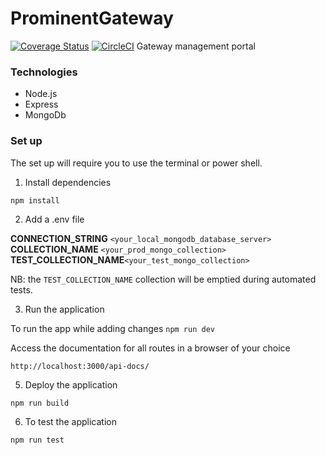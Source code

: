# ProminentGateway

[![Coverage Status](https://coveralls.io/repos/github/Creative-Script/ProminentGateway/badge.svg?branch=main)](https://coveralls.io/github/Creative-Script/ProminentGateway?branch=main) [![CircleCI](https://dl.circleci.com/status-badge/img/gh/Creative-Script/ProminentGateway/tree/main.svg?style=svg)](https://dl.circleci.com/status-badge/redirect/gh/Creative-Script/ProminentGateway/tree/main)
Gateway management portal

### Technologies

- Node.js
- Express
- MongoDb

### Set up

The set up will require you to  use the  terminal or power shell.

1. Install dependencies

`npm install `

2. Add a .env file

**CONNECTION_STRING**  `<your_local_mongodb_database_server>`
**COLLECTION_NAME** `<your_prod_mongo_collection>`
**TEST_COLLECTION_NAME**`<your_test_mongo_collection>`

NB: the `TEST_COLLECTION_NAME` collection will be emptied during automated tests.

3. Run the application

To run the app while adding changes
`npm run dev`

Access the documentation for all routes in a browser of your choice

`http://localhost:3000/api-docs/`

5. Deploy the application

`npm run build`

6. To test the application

`npm run test`